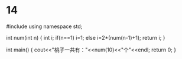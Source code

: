 # 14
#include <iostream>
using namespace std;

int num(int n)
{
    int i;
    if(n==1) i=1;
    else i=2*(num(n-1)+1);
    return i;
}

int main()
{
    cout<<"桃子一共有："<<num(10)<<"个"<<endl;
    return 0;
}
